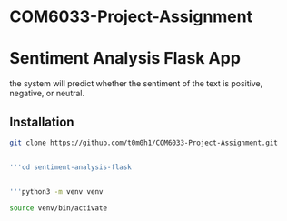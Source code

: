# COM6033-Project-Assignment

# Sentiment Analysis Flask App

the system will predict whether the sentiment of the text is positive, negative, or neutral.

## Installation

   ```bash
   git clone https://github.com/t0m0h1/COM6033-Project-Assignment.git
   
   
'''cd sentiment-analysis-flask


'''python3 -m venv venv

source venv/bin/activate

